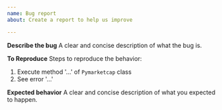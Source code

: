 ```yaml
---
name: Bug report
about: Create a report to help us improve

---
```


**Describe the bug**
A clear and concise description of what the bug is.

**To Reproduce**
Steps to reproduce the behavior:
1. Execute method  '...' of `Pymarketcap` class
2. See error '...'

**Expected behavior**
A clear and concise description of what you expected to happen.
